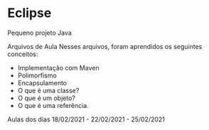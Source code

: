 # Eclipse
Pequeno projeto Java

Arquivos de Aula
Nesses arquivos, foram aprendidos os seguintes conceitos:

- Implementação com Maven
- Polimorfismo
- Encapsulamento
- O que é uma classe?
- O que é um objeto?
- O que é uma referência. 

Aulas dos dias 18/02/2021 - 22/02/2021 - 25/02/2021
